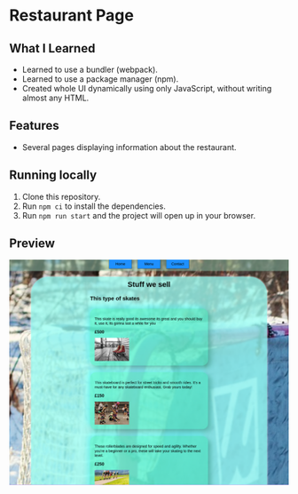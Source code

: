 # Restaurant Page

## What I Learned

- Learned to use a bundler (webpack).
- Learned to use a package manager (npm).
- Created whole UI dynamically using only JavaScript, without writing almost any HTML.

## Features

- Several pages displaying information about the restaurant.

## Running locally

1. Clone this repository.
2. Run `npm ci` to install the dependencies.
3. Run `npm run start` and the project will open up in your browser.

## Preview

![preview](preview.png)
